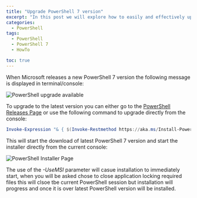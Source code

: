 ```yaml
---
title: "Upgrade PowerShell 7 version"
excerpt: "In this post we will explore how to easily and effectively upgrade PowerShell 7 when a new version is released"
categories:
  - PowerShell
tags:
  - PowerShell
  - PowerShell 7
  - HowTo

toc: true
---
```


When Microsoft releases a new PowerShell 7 version the following message is displayed in terminal/console:

![PowerShell upgrade available](https://pscustomobject.github.io/assets/images/PowerShell-Upgrade.png)

To upgrade to the latest version you can either go to the [PowerShell Releases Page](https://github.com/PowerShell/PowerShell/releases) or use the following command to upgrade directly from the console:

```powershell
Invoke-Expression "& { $(Invoke-Restmethod https://aka.ms/Install-PowerShell.ps1) } -UseMSI
```

This will start the download of latest PowerShell 7 version and start the installer directly from the current console:

![PowerShell Installer Page](https://pscustomobject.github.io/assets/images/PowerShell-7-Installer.png)

The use of the *-UseMSI* parameter will casue installation to immediately start, when you will be asked chose to close application locking required files this will clsoe tbe current PowerShell session but installation will progress and once it is over latest PowerShell version will be installed.